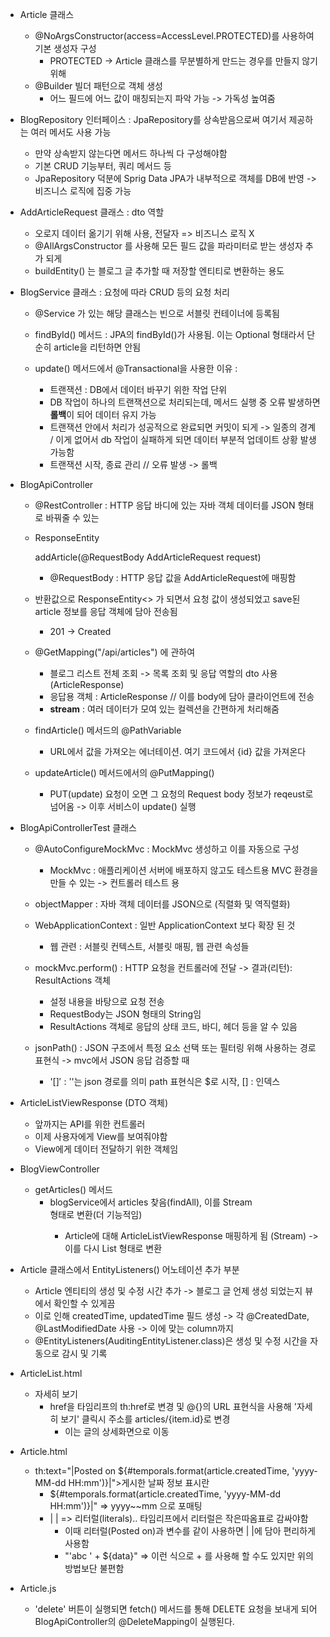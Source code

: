 - Article 클래스
  - @NoArgsConstructor(access=AccessLevel.PROTECTED)를 사용하여 기본 생성자 구성
    - PROTECTED -> Article 클래스를 무분별하게 만드는 경우를 만들지 않기 위해
  - @Builder 빌더 패턴으로 객체 생성
    - 어느 필드에 어느 값이 매칭되는지 파악 가능 -> 가독성 높여줌

- BlogRepository 인터페이스 : JpaRepository를 상속받음으로써 여기서 제공하는 여러 메서도 사용 가능
  - 만약 상속받지 않는다면 메서드 하나씩 다 구성해야함
  - 기본 CRUD 기능부터, 쿼리 메서드 등
  - JpaRepository 덕분에 Sprig Data JPA가 내부적으로 객체를 DB에 반영 -> 비즈니스 로직에 집중 가능

- AddArticleRequest 클래스 : dto 역할
  - 오로지 데이터 옮기기 위해 사용, 전달자 => 비즈니스 로직 X
  - @AllArgsConstructor 를 사용해 모든 필드 값을 파라미터로 받는 생성자 추가 되게
  - buildEntity() 는 블로그 글 추가할 때 저장할 엔티티로 변환하는 용도

- BlogService 클래스 : 요청에 따라 CRUD 등의 요청 처리
  - @Service 가 있는 해당 클래스는 빈으로 서블릿 컨테이너에 등록됨
  - findById() 메서드 : JPA의 findById()가 사용됨. 이는 Optional 형태라서 단순히 article을 리턴하면 안됨

  - update() 메서드에서 @Transactional을 사용한 이유 :
    - 트랜잭션 : DB에서 데이터 바꾸기 위한 작업 단위
    - DB 작업이 하나의 트랜잭션으로 처리되는데, 메서드 실행 중 오류 발생하면 **롤백**이 되어 데이터 유지 가능
    - 트랜잭션 안에서 처리가 성공적으로 완료되면 커밋이 되게 -> 일종의 경계 / 이게 없어서 db 작업이 실패하게 되면 데이터 부분적 업데이트 상황 발생 가능함
    - 트랜잭션 시작, 종료 관리 // 오류 발생 -> 롤백
  
- BlogApiController
  - @RestController : HTTP 응답 바디에 있는 자바 객체 데이터를 JSON 형태로 바꿔줄 수 있는
  - ResponseEntity<Article> addArticle(@RequestBody AddArticleRequest request)
    - @RequestBody : HTTP 응답 값을 AddArticleRequest에 매핑함 
  - 반환값으로 ResponseEntity<> 가 되면서 요청 값이 생성되었고 save된 article 정보를 응답 객체에 담아 전송됨
    - 201 -> Created
  
  - @GetMapping("/api/articles") 에 관하여
    - 블로그 리스트 전체 조회 -> 목록 조회 및 응답 역할의 dto 사용(ArticleResponse)
    - 응답용 객체 : ArticleResponse // 이를 body에 담아 클라이언트에 전송
    - **stream** : 여러 데이터가 모여 있는 컬렉션을 간편하게 처리해줌
  
  - findArticle() 메서드의 @PathVariable
    - URL에서 값을 가져오는 에너테이션. 여기 코드에서 {id} 값을 가져온다

  - updateArticle() 메서드에서의 @PutMapping()
    - PUT(update) 요청이 오면 그 요청의 Request body 정보가 reqeust로 넘어옴 -> 이후 서비스이 update() 실행
  
- BlogApiControllerTest 클래스
  - @AutoConfigureMockMvc : MockMvc 생성하고 이를 자동으로 구성
    - MockMvc : 애플리케이션 서버에 배포하지 않고도 테스트용 MVC 환경을 만들 수 있는 -> 컨트롤러 테스트 용
  - objectMapper : 자바 객체 데이터를 JSON으로 (직렬화 및 역직렬화)
  - WebApplicationContext : 일반 ApplicationContext 보다 확장 된 것
    - 웹 관련 : 서블릿 컨텍스트, 서블릿 매핑, 웹 관련 속성들

  - mockMvc.perform() : HTTP 요청을 컨트롤러에 전달 -> 결과(리턴): ResultActions 객체
    - 설정 내용을 바탕으로 요청 전송
    - RequestBody는 JSON 형태의 String임
    - ResultActions 객체로 응답의 상태 코드, 바디, 헤더 등을 알 수 있음

  - jsonPath() : JSON 구조에서 특정 요소 선택 또는 필터링 위해 사용하는 경로 표현식 -> mvc에서 JSON 응답 검증할 때
    - '$[]' : '$'는 json 경로를 의미 path 표현식은 $로 시작, [] : 인덱스


- ArticleListViewResponse (DTO 객체)
  - 앞까지는 API를 위한 컨트롤러
  - 이제 사용자에게 View를 보여줘야함
  - View에게 데이터 전달하기 위한 객체임

- BlogViewController
  - getArticles() 메서드
    - blogService에서 articles 찾음(findAll), 이를 Stream<Article> 형태로 변환(더 기능적임)
      - Article에 대해 ArticleListViewResponse 매핑하게 됨 (Stream<ArticleListviewResponse>)
        -> 이를 다시 List 형태로 변환


- Article 클래스에서 EntityListeners() 어노테이션 추가 부분
  - Article 엔티티의 생성 및 수정 시간 추가 -> 블로그 글 언제 생성 되었는지 뷰에서 확인할 수 있게끔
  - 이로 인해 createdTime, updatedTime 필드 생성 -> 각 @CreatedDate, @LastModifiedDate 사용 -> 이에 맞는 column까지
  - @EntityListeners(AuditingEntityListener.class)은 생성 및 수정 시간을 자동으로 감시 및 기록

- ArticleList.html
  - <a th:href="@{/articles/{id}(id=${item.id})}"
    class="btn btn-primary">자세히 보기</a>
    - href을 타임리프의 th:href로 변경 및 @{}의 URL 표현식을 사용해 '자세히 보기' 클릭시 주소를 articles/{item.id}로 변경
      - 이는 글의 상세화면으로 이동

- Article.html
  - th:text="|Posted on
    ${#temporals.format(article.createdTime, 'yyyy-MM-dd HH:mm')}|">게시한 날짜 정보 표시란
    - ${#temporals.format(article.createdTime, 'yyyy-MM-dd HH:mm')}|"
      => yyyy~~mm 으로 포매팅
    - | |  => 리터럴(literals).. 타임리프에서 리터럴은 작은따옴표로 감싸야함
      - 이때 리터럴(Posted on)과 변수를 같이 사용하면 | |에 담아 편리하게 사용함
      - "'abc ' + ${data}" => 이런 식으로 + 를 사용해 할 수도 있지만 위의 방법보단 불편함

- Article.js
  - 'delete' 버튼이 실행되면 fetch() 메서드를 통해 DELETE 요청을 보내게 되어 BlogApiController의 @DeleteMapping이 실행된다.
